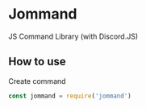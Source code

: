 # Jommand
JS Command Library (with Discord.JS)

## How to use
Create command
```js
const jommand = require('jommand')
```